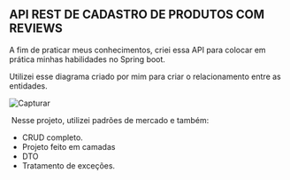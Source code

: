 <h2>API REST DE CADASTRO DE PRODUTOS COM REVIEWS</h2>

A fim de praticar meus conhecimentos, criei essa API para colocar em prática minhas habilidades no Spring boot.

Utilizei esse diagrama criado por mim para criar o relacionamento entre as entidades. 

 ![Capturar](C:\Users\Arthur\Desktop\Capturar.PNG)



​	Nesse projeto, utilizei padrões de mercado e também:

* CRUD completo.
* Projeto feito em camadas
* DTO
* Tratamento de exceções.
